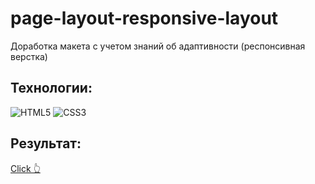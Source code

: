 # page-layout-responsive-layout

Доработка макета с учетом знаний об адаптивности (респонсивная верстка)

## Технологии:

![HTML5](https://img.shields.io/badge/html5-%23E34F26.svg?style=for-the-badge&logo=html5&logoColor=white)
![CSS3](https://img.shields.io/badge/css3-%231572B6.svg?style=for-the-badge&logo=css3&logoColor=white)

## Результат:

<a href="https://xeni-ya.github.io/page-layout-responsive-layout/">Click 👆</a>
